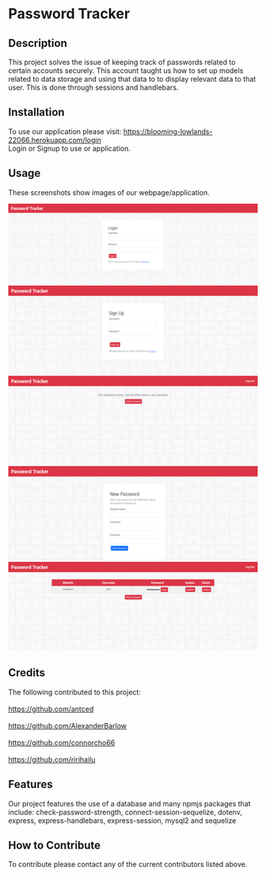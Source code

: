 # Password Tracker

## Description
This project solves the issue of keeping track of passwords related to certain accounts securely. This account taught us how to set up models related to data storage and using that data to to display relevant data to that user. This is done through sessions and handlebars.

## Installation

To use our application please visit: https://blooming-lowlands-22066.herokuapp.com/login
<br>Login or Signup to use or application.

## Usage

These screenshots show images of our webpage/application.

![alt text](./images/localhost_3001_login.png)
![alt text](./images/localhost_3001_signup.png)
![alt text](./images/localhost_3001_dashboard.png)
![alt text](./images/localhost_3001_dashboard_new.png)
![alt text](./images/localhost_3001_dashboard_info.png)
## Credits

The following contributed to this project:
<br><span style='color: white;'>**Anthony Cedrone**<span>:
<br>https://github.com/antced
<br>**Alexander Barlow**:
<br>https://github.com/AlexanderBarlow
<br>**Connor Cho**:
<br>https://github.com/connorcho66
<br>**Rahel Hailu**:
<br>https://github.com/ririhailu

## Features

Our project features the use of a database and many npmjs packages that include:
check-password-strength, connect-session-sequelize, dotenv, express, express-handlebars, express-session, mysql2 and sequelize

## How to Contribute

To contribute please contact any of the current contributors listed above.
